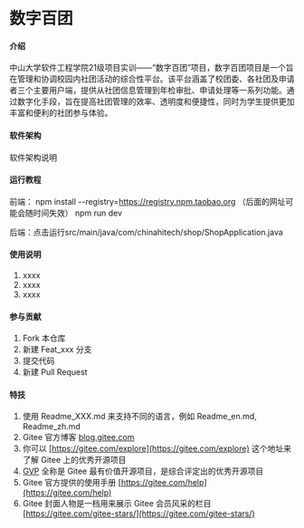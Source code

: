 # 数字百团

#### 介绍
中山大学软件工程学院21级项目实训——“数字百团”项目，数字百团项目是一个旨在管理和协调校园内社团活动的综合性平台。该平台涵盖了校团委、各社团及申请者三个主要用户端，提供从社团信息管理到年检审批、申请处理等一系列功能。通过数字化手段，旨在提高社团管理的效率、透明度和便捷性，同时为学生提供更加丰富和便利的社团参与体验。

#### 软件架构
软件架构说明


#### 运行教程

前端：
npm install --registry=https://registry.npm.taobao.org （后面的网址可能会随时间失效）
npm run dev


后端：点击运行src/main/java/com/chinahitech/shop/ShopApplication.java



#### 使用说明

1.  xxxx
2.  xxxx
3.  xxxx

#### 参与贡献

1.  Fork 本仓库
2.  新建 Feat_xxx 分支
3.  提交代码
4.  新建 Pull Request


#### 特技

1.  使用 Readme\_XXX.md 来支持不同的语言，例如 Readme\_en.md, Readme\_zh.md
2.  Gitee 官方博客 [blog.gitee.com](https://blog.gitee.com)
3.  你可以 [https://gitee.com/explore](https://gitee.com/explore) 这个地址来了解 Gitee 上的优秀开源项目
4.  [GVP](https://gitee.com/gvp) 全称是 Gitee 最有价值开源项目，是综合评定出的优秀开源项目
5.  Gitee 官方提供的使用手册 [https://gitee.com/help](https://gitee.com/help)
6.  Gitee 封面人物是一档用来展示 Gitee 会员风采的栏目 [https://gitee.com/gitee-stars/](https://gitee.com/gitee-stars/)
